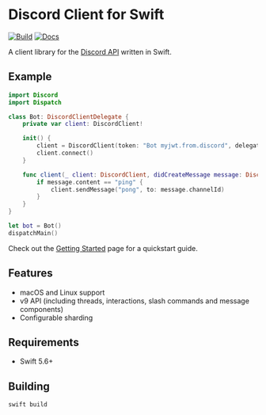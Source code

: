 # Discord Client for Swift

[![Build](https://github.com/fwcd/swift-discord/actions/workflows/build.yml/badge.svg)](https://github.com/fwcd/swift-discord/actions/workflows/build.yml)
[![Docs](https://github.com/fwcd/swift-discord/actions/workflows/docs.yml/badge.svg)](https://fwcd.github.io/swift-discord/documentation/discord)

A client library for the [Discord API](https://discord.com/developers/docs) written in Swift.

## Example

```swift
import Discord
import Dispatch

class Bot: DiscordClientDelegate {
    private var client: DiscordClient!

    init() {
        client = DiscordClient(token: "Bot myjwt.from.discord", delegate: self)
        client.connect()
    }

    func client(_ client: DiscordClient, didCreateMessage message: DiscordMessage) {
        if message.content == "ping" {
            client.sendMessage("pong", to: message.channelId)
        }
    }
}

let bot = Bot()
dispatchMain()
```

Check out the [Getting Started](Sources/Discord/Documentation.docc/Getting%20Started.md) page for a quickstart guide.

## Features

- macOS and Linux support
- v9 API (including threads, interactions, slash commands and message components)
- Configurable sharding

## Requirements

- Swift 5.6+

## Building

`swift build`
